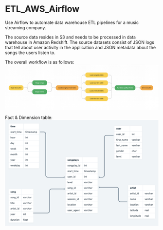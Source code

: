 # ETL_AWS_Airflow
Use Airflow to automate data warehouse ETL pipelines for a music streaming company.

The source data resides in S3 and needs to be processed in  data warehouse in Amazon Redshift. The source datasets consist of JSON logs that tell about user activity in the application and JSON metadata about the songs the users listen to.

The overall workflow is as follows:
![1](./images/dag.png)

Fact & Dimension table:
![schema](./images/Sparkify_DWH.png)